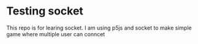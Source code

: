 # Testing socket
This repo is for learing socket. 
I am using p5js and socket to make simple game where multiple user can conncet
